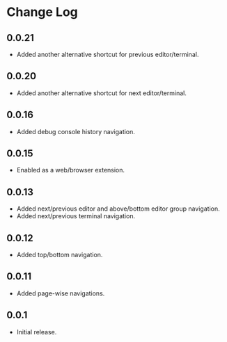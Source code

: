 # Change Log

## 0.0.21

- Added another alternative shortcut for previous editor/terminal.

## 0.0.20

- Added another alternative shortcut for next editor/terminal.

## 0.0.16

- Added debug console history navigation.

## 0.0.15

- Enabled as a web/browser extension.

## 0.0.13

- Added next/previous editor and above/bottom editor group navigation.
- Added next/previous terminal navigation.

## 0.0.12

- Added top/bottom navigation.

## 0.0.11

- Added page-wise navigations.

## 0.0.1

- Initial release.
